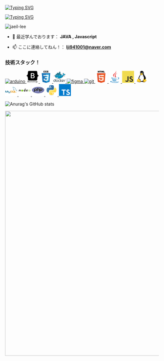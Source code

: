 [![Typing SVG](https://readme-typing-svg.demolab.com?font=Zen+Kurenaido&size=150&pause=1000&color=F733B6&width=500&height=302&lines=%E4%B8%80%E7%95%AA)](https://git.io/typing-svg)

[![Typing SVG](https://readme-typing-svg.demolab.com?font=Zen+Kurenaido&size=50&duration=1500&pause=500&color=7241F7&background=B2FFF500&center=%EA%B1%B0%EC%A7%93&vCenter=%EC%A7%84%EC%8B%A4&multiline=true&repeat=%EA%B1%B0%EC%A7%93&width=850&height=400&lines=%E6%97%A5%E6%9C%AC%E8%AA%9E%E3%81%A7%E4%B8%80%E7%95%AA%E3%82%92%E6%84%8F%E5%91%B3%E3%81%99%E3%82%8B%E3%80%81;%E3%82%A4%E3%83%BB%E3%82%B8%E3%82%A7%E3%82%A4%E3%83%AB%E3%81%A8%E7%94%B3%E3%81%97%E3%81%BE%E3%81%99%E3%82%8F%F0%9F%98%81%F0%9F%91%8D;%E4%BB%8A%E5%BE%8C%E3%81%A8%E3%82%82%E4%BD%95%E5%8D%92%E5%AE%9C%E3%81%97%E3%81%8F%E3%81%8A%E9%A1%98%E3%81%84%E8%87%B4%E3%81%97%E3%81%BE%E3%81%99%E3%81%AD%EF%BD%9E%EF%BC%81;%E4%BB%A5%E5%BE%8C%E3%81%8A%E8%A6%8B%E7%9F%A5%E3%82%8A%E3%81%8A%E3%81%8D%E3%82%92%E2%9D%A4%EF%B8%8F%E2%9D%A4%EF%B8%8F%E2%9D%A4%EF%B8%8F)](https://git.io/typing-svg)
<br />


<p align="left"> <img src="https://komarev.com/ghpvc/?username=jaeil-lee&label=%E3%83%A4%E3%83%83%E3%83%9B%E3%83%BC&color=764ee4&style=plastic" alt="jaeil-lee" /> </p>





- 🌱 最近学んでおります： **JAVA , Javascript**

- 📫 ここに連絡してねん！： **lji941001@naver.com**

<p align="left">
</p>

<h3 align="left">技術スタック！</h3>
<p align="left"> <a href="https://www.arduino.cc/" target="_blank" rel="noreferrer"> <img src="https://cdn.worldvectorlogo.com/logos/arduino-1.svg" alt="arduino" width="40" height="40"/> </a> <a href="https://getbootstrap.com" target="_blank" rel="noreferrer"> <img src="https://raw.githubusercontent.com/devicons/devicon/master/icons/bootstrap/bootstrap-plain-wordmark.svg" alt="bootstrap" width="40" height="40"/> </a> <a href="https://www.w3schools.com/css/" target="_blank" rel="noreferrer"> <img src="https://raw.githubusercontent.com/devicons/devicon/master/icons/css3/css3-original-wordmark.svg" alt="css3" width="40" height="40"/> </a> <a href="https://www.docker.com/" target="_blank" rel="noreferrer"> <img src="https://raw.githubusercontent.com/devicons/devicon/master/icons/docker/docker-original-wordmark.svg" alt="docker" width="40" height="40"/> </a> <a href="https://www.figma.com/" target="_blank" rel="noreferrer"> <img src="https://www.vectorlogo.zone/logos/figma/figma-icon.svg" alt="figma" width="40" height="40"/> </a> <a href="https://git-scm.com/" target="_blank" rel="noreferrer"> <img src="https://www.vectorlogo.zone/logos/git-scm/git-scm-icon.svg" alt="git" width="40" height="40"/> </a> <a href="https://www.w3.org/html/" target="_blank" rel="noreferrer"> <img src="https://raw.githubusercontent.com/devicons/devicon/master/icons/html5/html5-original-wordmark.svg" alt="html5" width="40" height="40"/> </a> <a href="https://www.java.com" target="_blank" rel="noreferrer"> <img src="https://raw.githubusercontent.com/devicons/devicon/master/icons/java/java-original.svg" alt="java" width="40" height="40"/> </a> <a href="https://developer.mozilla.org/en-US/docs/Web/JavaScript" target="_blank" rel="noreferrer"> <img src="https://raw.githubusercontent.com/devicons/devicon/master/icons/javascript/javascript-original.svg" alt="javascript" width="40" height="40"/> </a> <a href="https://www.linux.org/" target="_blank" rel="noreferrer"> <img src="https://raw.githubusercontent.com/devicons/devicon/master/icons/linux/linux-original.svg" alt="linux" width="40" height="40"/> </a> <a href="https://www.mysql.com/" target="_blank" rel="noreferrer"> <img src="https://raw.githubusercontent.com/devicons/devicon/master/icons/mysql/mysql-original-wordmark.svg" alt="mysql" width="40" height="40"/> </a> <a href="https://nodejs.org" target="_blank" rel="noreferrer"> <img src="https://raw.githubusercontent.com/devicons/devicon/master/icons/nodejs/nodejs-original-wordmark.svg" alt="nodejs" width="40" height="40"/> </a> <a href="https://www.php.net" target="_blank" rel="noreferrer"> <img src="https://raw.githubusercontent.com/devicons/devicon/master/icons/php/php-original.svg" alt="php" width="40" height="40"/> </a> <a href="https://www.python.org" target="_blank" rel="noreferrer"> <img src="https://raw.githubusercontent.com/devicons/devicon/master/icons/python/python-original.svg" alt="python" width="40" height="40"/> </a> <a href="https://www.typescriptlang.org/" target="_blank" rel="noreferrer"> <img src="https://raw.githubusercontent.com/devicons/devicon/master/icons/typescript/typescript-original.svg" alt="typescript" width="40" height="40"/> </a> </p>

![Anurag's GitHub stats](https://github-readme-stats.vercel.app/api?username=Jaeil-Lee&theme=tokyonight&show_icons=true)


<img src="https://user-images.githubusercontent.com/108773192/224209074-02dd8563-03f7-403a-95c7-60c7b77ade64.jpeg" width="600" height="800">
